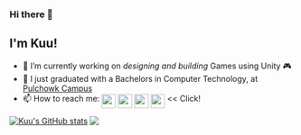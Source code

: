 ### Hi there 👋

## I'm Kuu!

- 🔭 I’m currently working on _designing and building_ Games using Unity 🎮
- 🌱 I just graduated with a Bachelors in Computer Technology, at [Pulchowk Campus](https://pcampus.edu.np/)
- 📫 How to reach me: <a href="https://www.linkedin.com/in/kuu44/"><img align="middle" src="https://logodix.com/logo/79650.png" width=25px /></a>
<a href="mailto:kushal-shrestha@hotmail.com"><img align="middle" src="https://purepng.com/public/uploads/large/purepng.com-mail-iconsymbolsiconsapple-iosiosios-8-iconsios-8-721522596075clftr.png" width=25px /></a>
<a href="https://discordapp.com/users/421499713880326155/"><img align="middle" src="https://discord.com/assets/9f6f9cd156ce35e2d94c0e62e3eff462.png" width=25px /></a>
<a href="https://www.snapchat.com/add/shresthak44"><img align="middle" src="https://cdn.discordapp.com/attachments/850952441607749712/858951551813025842/PngItem_300587.png" width=25px /></a> << Click!
<!--<a href="https://kuu44.github.io">
  <img align="middle" src="https://github-readme-stats.vercel.app/api?username=Kuu44&count_private=true&include_all_commits=true&show_icons=true&theme=tokyonight&bg_color=-30,000000,14213d,14213d" />
</a>-->
[![Kuu's GitHub stats](https://github-readme-stats.vercel.app/api?username=Kuu44&count_private=true&include_all_commits=true&show_icons=true&theme=tokyonight&bg_color=-30,000000,14213d,14213d)](https://kuu44.github.io)
<a href="https://kuu44.github.io">
  <img align="top" src="https://github-readme-stats.vercel.app/api/top-langs/?username=Kuu44&count_private=true&include_all_commits=true&layout=compact&theme=tokyonight&bg_color=-30,14213d,000000,000000" />
</a>
